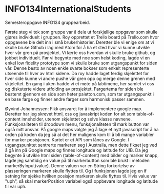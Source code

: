 # INFO134InternationalStudents
Semesteroppgave INFO134 gruppearbeid.

Første steg vi tok som gruppe var å dele ut forskjellige oppgaver som skulle gjøres individuelt i gruppen. Roy opprettet
et Trello board på Trello.com hvor oppgavene ble delt inn i små brukerhistorier. Deretter ble vi enige om at vi skulle bruke Github i lag med Atom for å ha et sted hvor vi kunne utvikle hver vår gren på prosjektet. Vi lærte oss hvordan vi skulle bruke github, og jobbet individuelt. Før vi begynte med noe som helst koding, lagde vi en enkel low fidelity prototype som vi skulle bruke som utgangspunkt for siden vår. Denne besto av noen enkle svarte bokser som enkelt representerte utseende til hver av html sidene. Da roy hadde laget ferdig skjelettet for hver side kunne vi andre pushe vår gren opp og merge denne grenen med skjelettet. En gang i uken hadde vi et møte på labtimene, her samlet vi oss og diskuterte videre utfolding av prosjektet. Fargertema for siden ble bestemt gjennom en side som heter paletton.com, som tar utgangspunkt i en base farge og finner andre farger som harmonisk passer sammen.  

Øyvind Johannessen:
Fikk ansvaret for å implementere google map. Deretter har jeg skrevet html, css og javaskript koden for alt som table-of-content inneholder, utenom skjelettet og selve klasse navnene. Funksjonaliteten til dropdown menu, funksjonaliteten til mark button var også mitt ansvar. På google maps valgte jeg å lage et nytt javascript for å ha orden på koden da jeg så at det her muligens kom til å bli mange variabler for marker posisjonen. Kartet er et API som lånes av Google. I utgangspunktet sentrerte markeren seg i Australia, men dette fikset jeg ved å gå inn på Google maps og finnes longitude og latitude for UIB. Da jeg begynte å utvikle html siden (table-of-content) med bilder og marker knapp, lagde jeg samtidig en value på til markerbutton som ble brukt i metoden markerByInput(value). Denne valuen var en String forkortelse av plasseringen markeren skulle flyttes til. Og i funksjonen lagde jeg en if setning for sjekke hvilken posisjon markeren skulle flyttes til. Hvis value var "uph", så skal markerPosition variabel også oppbevare longitude og latitude til var uph.
